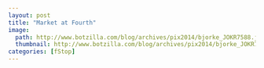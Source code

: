 ```yaml
---
layout: post
title: "Market at Fourth"
image:
  path: http://www.botzilla.com/blog/archives/pix2014/bjorke_JOKR7588.jpg
  thumbnail: http://www.botzilla.com/blog/archives/pix2014/bjorke_JOKR7588.jpg
categories: [fStop]
---
```


